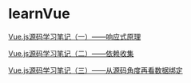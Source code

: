 # learnVue

[Vue.js源码学习笔记（一）——响应式原理](./docs/响应式原理.MarkDown)

[Vue.js源码学习笔记（二）——依赖收集](./docs/依赖收集.MarkDown)

[Vue.js源码学习笔记（三）——从源码角度再看数据绑定](./docs/从源码角度再看数据绑定.MarkDown)